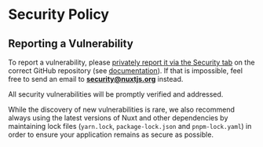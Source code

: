 # Security Policy

## Reporting a Vulnerability

To report a vulnerability, please [privately report it via the Security tab](https://github.com/nuxt/nuxt/security/advisories/new) on the correct GitHub repository (see [documentation](https://docs.github.com/en/code-security/security-advisories/guidance-on-reporting-and-writing-information-about-vulnerabilities/privately-reporting-a-security-vulnerability#privately-reporting-a-security-vulnerability)). If that is impossible, feel free to send an email to **security@nuxtjs.org** instead.

All security vulnerabilities will be promptly verified and addressed. 

While the discovery of new vulnerabilities is rare, we also recommend always using the latest versions of Nuxt and other dependencies by maintaining lock files (`yarn.lock`, `package-lock.json` and `pnpm-lock.yaml`) in order to ensure your application remains as secure as possible.

